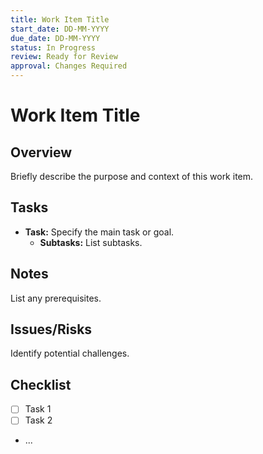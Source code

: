 ```yaml
---
title: Work Item Title
start_date: DD-MM-YYYY
due_date: DD-MM-YYYY
status: In Progress
review: Ready for Review
approval: Changes Required
---
```


# Work Item Title

## Overview

Briefly describe the purpose and context of this work item.

## Tasks

- **Task:** Specify the main task or goal.
    - **Subtasks:** List subtasks.

## Notes

List any prerequisites.

## Issues/Risks

Identify potential challenges.

## Checklist

- [ ] Task 1
- [ ] Task 2
- ...